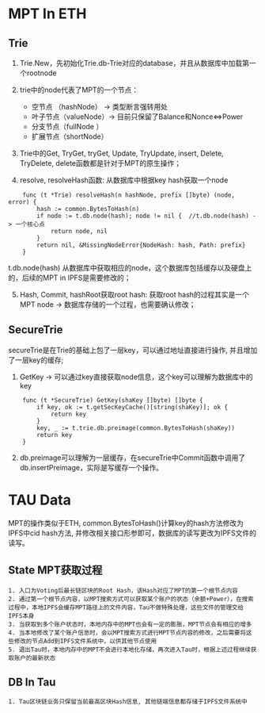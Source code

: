# MPT In ETH

## Trie
1. Trie.New，先初始化Trie.db-Trie对应的database，并且从数据库中加载第一个rootnode

2. trie中的node代表了MPT的一个节点： 
	- 空节点  （hashNode） -> 类型断言强转用处
	- 叶子节点（valueNode）-> 目前只保留了Balance和Nonce<=>Power
	- 分支节点（fullNode ）
	- 扩展节点（shortNode）

3. Trie中的Get, TryGet, tryGet, Update, TryUpdate, insert, Delete, TryDelete, delete函数都是针对于MPT的原生操作；
		
4. resolve, resolveHash函数: 从数据库中根据key hash获取一个node
```
	func (t *Trie) resolveHash(n hashNode, prefix []byte) (node, error) {
		hash := common.BytesToHash(n)
		if node := t.db.node(hash); node != nil {  //t.db.node(hash) -> 一个核心点
			return node, nil 
		}   
		return nil, &MissingNodeError{NodeHash: hash, Path: prefix}
	}
```
 t.db.node(hash) 从数据库中获取相应的node，这个数据库包括缓存以及硬盘上的，后续的MPT in IPFS是需要修改的；
 
5. Hash, Commit, hashRoot获取root hash: 获取root hash的过程其实是一个MPT node -> 数据库存储的一个过程，也需要确认修改；

## SecureTrie

secureTrie是在Trie的基础上包了一层key，可以通过地址直接进行操作, 并且增加了一层key的缓存;


1. GetKey -> 可以通过key直接获取node信息，这个key可以理解为数据库中的key
``` 
	func (t *SecureTrie) GetKey(shaKey []byte) []byte {
   		if key, ok := t.getSecKeyCache()[string(shaKey)]; ok {
       		return key 
   		}   
   		key, _ := t.trie.db.preimage(common.BytesToHash(shaKey))
   	 	return key 
	}
```
2. db.preimage可以理解为一层缓存，在secureTrie中Commit函数中调用了db.insertPreimage，实际是写缓存一个操作。


# TAU Data

MPT的操作类似于ETH, common.BytesToHash()计算key的hash方法修改为IPFS中cid hash方法, 并修改相关接口形参即可，数据库的读写更改为IPFS文件的读写。

## State MPT获取过程

	1. 入口为Voting后最长链区块的Root Hash，该Hash对应了MPT的第一个根节点内容
	2. 通过第一个根节点内容，以MPT搜索方式可以获取某个账户的状态（余额+Power），在搜索过程中，本地IPFS会缓存MPT路径上的文件内容，Tau不做特殊处理，这些文件的管理交给IPFS本身
	3. 当获取到多个账户状态时，本地内存中的MPT也会有一定的膨胀，MPT节点会有相应的增多
	4. 当本地修改了某个账户信息时，会以MPT搜索方式进行MPT节点内容的修改，之后需要将这些修改的节点Add到IPFS文件系统中，以供其他节点使用
	5. 退出Tau时，本地内存中的MPT不会进行本地化存储，再次进入Tau时，根据上述过程继续获取账户的最新状态

## DB In Tau

	1. Tau区块链业务只保留当前最高区块Hash信息, 其他链端信息都存储于IPFS文件系统中
